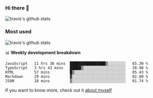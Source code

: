 ### Hi there 👋

<!--
**HondryTravis/HondryTravis** is a ✨ _special_ ✨ repository because its `README.md` (this file) appears on your GitHub profile.

Here are some ideas to get you started:

- 🔭 I’m currently working on ...
- 🌱 I’m currently learning ...
- 👯 I’m looking to collaborate on ...
- 🤔 I’m looking for help with ...
- 💬 Ask me about ...
- 📫 How to reach me: ...
- 😄 Pronouns: ...
- ⚡ Fun fact: ...
-->

![travis's github stats](https://github-readme-stats.vercel.app/api?username=HondryTravis&hide=stars)
### Most used
![travis's github stats](https://github-readme-stats.anuraghazra1.vercel.app/api/top-langs/?username=HondryTravis&layout=compact&hide_title=true)

📊 **Weekly development breakdown**

<!--START_SECTION:waka-->
```text
JavaScript   11 hrs 36 mins  ████████████████▒░░░░░░░░   65.30 % 
TypeScript   3 hrs 43 mins   █████▒░░░░░░░░░░░░░░░░░░░   20.98 % 
HTML         57 mins         █▒░░░░░░░░░░░░░░░░░░░░░░░   05.43 % 
Markdown     29 mins         ▓░░░░░░░░░░░░░░░░░░░░░░░░   02.80 % 
JSON         18 mins         ▒░░░░░░░░░░░░░░░░░░░░░░░░   01.74 % 
```
<!--END_SECTION:waka-->

If you want to know more, check out it [about myself](https://hondrytravis.github.io/)
